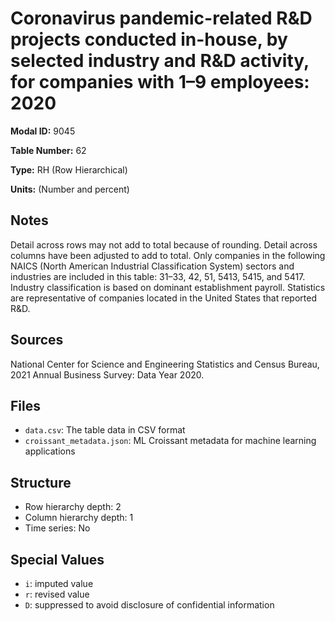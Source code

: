 # Coronavirus pandemic-related R&D projects conducted in-house, by selected industry and R&D activity, for companies with 1&#8211;9 employees: 2020

**Modal ID:** 9045

**Table Number:** 62

**Type:** RH (Row Hierarchical)

**Units:** (Number and percent)

## Notes

Detail across rows may not add to total because of rounding. Detail across columns have been adjusted to add to total. Only companies in the following NAICS (North American Industrial Classification System) sectors and industries are included in this table: 31–33, 42, 51, 5413, 5415, and 5417. Industry classification is based on dominant establishment payroll. Statistics are representative of companies located in the United States that reported R&D.

## Sources

National Center for Science and Engineering Statistics and Census Bureau, 2021 Annual Business Survey: Data Year 2020.

## Files

- `data.csv`: The table data in CSV format
- `croissant_metadata.json`: ML Croissant metadata for machine learning applications

## Structure

- Row hierarchy depth: 2
- Column hierarchy depth: 1
- Time series: No

## Special Values

- `i`: imputed value
- `r`: revised value
- `D`: suppressed to avoid disclosure of confidential information
